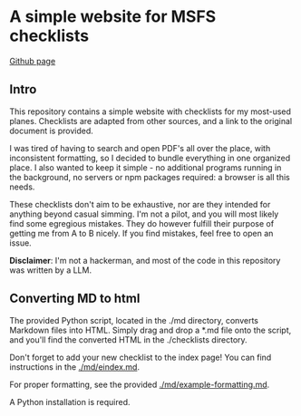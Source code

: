 # A simple website for MSFS checklists

[Github page](https://paru-de.github.io/msfs-chkl/)

## Intro

This repository contains a simple website with checklists for my most-used planes. Checklists are adapted from other sources, and a link to the original document is provided.

I was tired of having to search and open PDF's all over the place, with inconsistent formatting, so I decided to bundle everything in one organized place. I also wanted to keep it simple - no additional programs running in the background, no servers or npm packages required: a browser is all this needs.

These checklists don't aim to be exhaustive, nor are they intended for anything beyond casual simming. I'm not a pilot, and you will most likely find some egregious mistakes. They do however fulfill their purpose of getting me from A to B nicely. If you find mistakes, feel free to open an issue.

**Disclaimer**: I'm not a hackerman, and most of the code in this repository was written by a LLM.

## Converting MD to html

The provided Python script, located in the ./md directory, converts Markdown files into HTML. Simply drag and drop a \*.md file onto the script, and you'll find the converted HTML in the ./checklists directory.

Don't forget to add your new checklist to the index page! You can find instructions in the [./md/eindex.md](https://github.com/paru-de/msfs-chkl/blob/main/md/index.md?plain=1).

For proper formatting, see the provided [./md/example-formatting.md](https://github.com/paru-de/msfs-chkl/blob/main/md/example-formatting.md?plain=1).

A Python installation is required.

